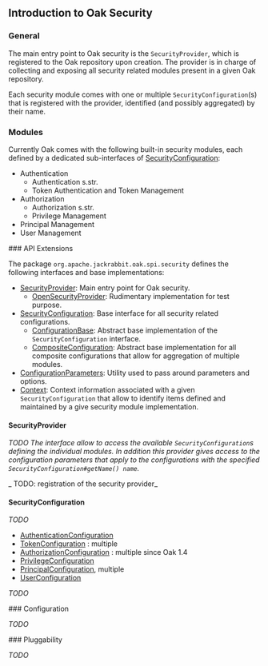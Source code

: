 <!--
   Licensed to the Apache Software Foundation (ASF) under one or more
   contributor license agreements.  See the NOTICE file distributed with
   this work for additional information regarding copyright ownership.
   The ASF licenses this file to You under the Apache License, Version 2.0
   (the "License"); you may not use this file except in compliance with
   the License.  You may obtain a copy of the License at

       http://www.apache.org/licenses/LICENSE-2.0

   Unless required by applicable law or agreed to in writing, software
   distributed under the License is distributed on an "AS IS" BASIS,
   WITHOUT WARRANTIES OR CONDITIONS OF ANY KIND, either express or implied.
   See the License for the specific language governing permissions and
   limitations under the License.
  -->

Introduction to Oak Security
--------------------------------------------------------------------------------

### General

The main entry point to Oak security is the `SecurityProvider`, which is registered
to the Oak repository upon creation. The provider is in charge of collecting and 
exposing all security related modules present in a given Oak repository. 

Each security module comes with one or multiple `SecurityConfiguration`(s) that 
is registered with the provider, identified (and possibly aggregated) by their
name.

### Modules

Currently Oak comes with the following built-in security modules, each defined 
by a dedicated sub-interfaces of [SecurityConfiguration]:

- Authentication
    - Authentication s.str.
    - Token Authentication and Token Management
- Authorization
    - Authorization s.str.
    - Privilege Management 
- Principal Management
- User Management

<a name="api_extensions"/>
### API Extensions

The package `org.apache.jackrabbit.oak.spi.security` defines the following interfaces
and base implementations:

- [SecurityProvider]: Main entry point for Oak security.
    - [OpenSecurityProvider]: Rudimentary implementation for test purpose.
- [SecurityConfiguration]: Base interface for all security related configurations. 
    - [ConfigurationBase]: Abstract base implementation of the `SecurityConfiguration` interface. 
    - [CompositeConfiguration]: Abstract base implementation for all composite configurations that allow for aggregation of multiple modules.
- [ConfigurationParameters]: Utility used to pass around parameters and options.
- [Context]: Context information associated with a given `SecurityConfiguration` that allow to identify items defined and maintained by a give security module implementation. 
    
#### SecurityProvider

_TODO 
 The interface allow to access the available `SecurityConfiguration`s
 defining the individual modules. In addition this provider gives access
 to the configuration parameters that apply to the configurations with the
 specified `SecurityConfiguration#getName() name`._
 
 _ TODO: registration of the security provider_

#### SecurityConfiguration
 
 _TODO_
 
 - [AuthenticationConfiguration]  
 - [TokenConfiguration] : multiple
 - [AuthorizationConfiguration] : multiple since Oak 1.4
 - [PrivilegeConfiguration]
 - [PrincipalConfiguration], multiple 
 - [UserConfiguration]
 
 _TODO_
 
<a name="configuration"/>
### Configuration 

_TODO_

<a name="pluggability"/>
### Pluggability

_TODO_
 
<!-- references -->
[SecurityProvider]: /oak/docs/apidocs/org/apache/jackrabbit/oak/spi/security/SecurityProvider.html
[OpenSecurityProvider]: /oak/docs/apidocs/org/apache/jackrabbit/oak/spi/security/OpenSecurityProvider.html
[SecurityConfiguration]: /oak/docs/apidocs/org/apache/jackrabbit/oak/spi/security/SecurityConfiguration.html
[CompositeConfiguration]: /oak/docs/apidocs/org/apache/jackrabbit/oak/spi/security/CompositeConfiguration.html
[ConfigurationBase]: /oak/docs/apidocs/org/apache/jackrabbit/oak/spi/security/ConfigurationBase.html
[ConfigurationParameters]: /oak/docs/apidocs/org/apache/jackrabbit/oak/spi/security/ConfigurationParameters.html
[Context]: /oak/docs/apidocs/org/apache/jackrabbit/oak/spi/security/Context.html
[AuthenticationConfiguration]: /oak/docs/apidocs/org/apache/jackrabbit/oak/spi/security/authentication/AuthenticationConfiguration.html
[TokenConfiguration]: /oak/docs/apidocs/org/apache/jackrabbit/oak/spi/security/authentication/token/TokenConfiguration.html
[AuthorizationConfiguration]: /oak/docs/apidocs/org/apache/jackrabbit/oak/spi/security/authorization/AuthorizationConfiguration.html
[PrincipalConfiguration]: /oak/docs/apidocs/org/apache/jackrabbit/oak/spi/security/principal/PrincipalConfiguration.html
[PrivilegeConfiguration]: /oak/docs/apidocs/org/apache/jackrabbit/oak/spi/security/privilege/PrivilegeConfiguration.html
[UserConfiguration]: /oak/docs/apidocs/org/apache/jackrabbit/oak/spi/security/user/UserConfiguration.html

